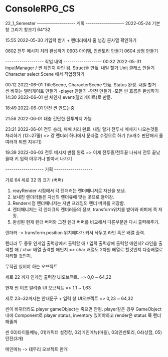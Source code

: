 # ConsoleRPG_CS
 22_1_Semester
------------------- 계획 ------------------- 
2022-05-24	기본 창 그리기
		창크기 64*32




15:55 2022-05-30	키입력 받기 + 렌더러에서 줄 넘김 문자열 확인하기

0602 전투 메시지 처리 완성하기
0603 아이템, 인벤토리 만들기
0604 상점 만들기

------------------- 작업 내역 ------------------- 
00:32 2022-05-31		InputManager / 씬 체인지 확인 됨.
			Struct들 만듦.
	내일 할거	 	Unit 클래스 만들기
			Character select Scene 에서 직업정하기
		
00:12 2022-06-01		TitleScene, CharacterScene 만듦.
			Status 완성.
	내일 할거		-씬 바뀌는 델리게이트 만들기
			-player 만들기
			-던전 만들기
			-모든 씬 흐름은 완성하기
14:30 2022-06-01		씬 체인지 event(델리게이트)로 만듦.

18:49 2022-06-01		던전 씬 만드는중

21:56 2022-06-01		대충 간단한 전투까지 가능

23:21 2022-06-01		전투 승리, 패배 처리 완료.
	내일 할거		전투시 메세지 나오는것들 처리하기
				(12~27줄)
				=> 걍 렌더러 하나에서 문자열 수정으로 하기
				(\n개수 판단해서 줄 여러개 되면 지우기)

19:39 2022-06-03		전투 메시지 반쯤 완료
			=> 이제 전투중/전투끝 나눠서 전투 끝났을때 키 입력 아무거나 받아서 나가기


------------------- 기획 ------------------- 



가로 64 세로 32 의 크기 (버퍼)

1. reayRender 시점에서 각 렌더러는 렌더매니저로 자신을 보냄.
2. 보내진 렌더러들은 자신의 렌더큐에 맞는 곳으로 들어감.
3. Render시점 랜더매니저는 저번 프레임의 렌더 버퍼를 저장함.
4. 렌더매니저는 각 렌더큐의 렌더러들의 정보, transform위치를 받아와 버퍼에 쭉 저장.
5. 완성된 현재 렌더 버퍼와 그전 렌더 버퍼를 비교해서 다른부분만 다시 출력해주기.

렌더러 -> transform.position 위치에다가 커서 놔두고 라인 혹은 배열 출력.


렌더러 두 종류
	인게임 출력창에서 출력할 애 / 입력 출력창에 출력할 애인지?
	라인을 출력할 애 / char 배열 출력할 애인지
				=> char 배열도 2차원 배열로 할것인지 다중배열로 처리할 것인지.

무적권 있어야 하는 오브젝트


세로 22 까지 인게임 출력창 UI오브젝트. 
	=> 0,0 ~ 64,22

현재 씬 이름 알려줄 UI 오브젝트
	=> 1,1 ~ 1,63

세로 23~32까지는 안내문구 + 입력 창 UI오브젝트
	=> 0,23 ~ 64,32

씬이 바뀌더라도 player gameObject는 죽으면 안됨.
player같은 경우 GameObject내에 Component로 player status, inventory 있어야하고
					render은 status 쭉 렌더 해줄꺼

씬
00)타이틀메뉴, 01)캐릭터 설정창, 02)메인메뉴(마을), 03)인벤토리, 04)상점, 05)던전(3개)

메인메뉴 -> 테두리 오브젝트 한개



